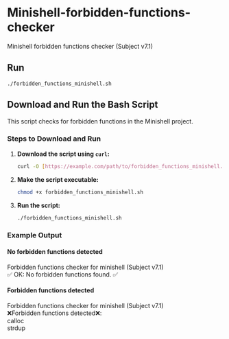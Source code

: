 # Minishell-forbidden-functions-checker
Minishell forbidden functions checker (Subject v7.1)

## Run
`./forbidden_functions_minishell.sh`

## Download and Run the Bash Script

This script checks for forbidden functions in the Minishell project.

### Steps to Download and Run

1. **Download the script using `curl`:**

    ```sh
    curl -O [https://example.com/path/to/forbidden_functions_minishell.sh](https://github.com/beistvan/Minishell-forbidden-functions-checker/blob/main/forbidden_functions_minishell.sh)
    ```

2. **Make the script executable:**

    ```sh
    chmod +x forbidden_functions_minishell.sh
    ```

3. **Run the script:**

    ```sh
    ./forbidden_functions_minishell.sh
    ```

### Example Output

#### No forbidden functions detected
Forbidden functions checker for minishell (Subject v7.1)<br>
✅ OK: No forbidden functions found. ✅

#### Forbidden functions detected
Forbidden functions checker for minishell (Subject v7.1)<br>
❌Forbidden functions detected❌:<br>
calloc<br>
strdup
